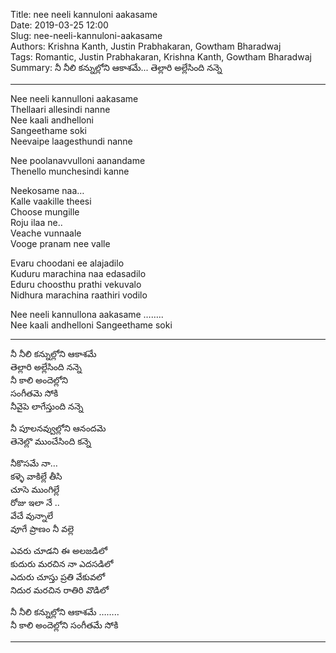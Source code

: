 Title: nee neeli kannuloni aakasame    
Date: 2019-03-25 12:00      
Slug:  nee-neeli-kannuloni-aakasame    
Authors: Krishna Kanth, Justin Prabhakaran, Gowtham Bharadwaj  
Tags: Romantic, Justin Prabhakaran, Krishna Kanth, Gowtham Bharadwaj  
Summary: నీ నీలి కన్నుల్లోని ఆకాశమే...  తెల్లారి అల్లేసింది నన్నె 

------------

Nee neeli kannulloni aakasame  
Thellaari allesindi nanne  
Nee kaali andhelloni  
Sangeethame soki  
Neevaipe laagesthundi nanne  

Nee poolanavvulloni aanandame  
Thenello munchesindi kanne  

Neekosame naa…  
Kalle vaakille theesi  
Choose mungille  
Roju ilaa ne..  
Veache vunnaale  
Vooge pranam nee valle  

Evaru choodani ee alajadilo    
Kuduru marachina naa edasadilo    
Eduru choosthu prathi vekuvalo    
Nidhura marachina raathiri vodilo  

Nee neeli kannullona aakasame  ……..  
Nee kaali andhelloni  Sangeethame soki

------------

నీ నీలి కన్నుల్లోని ఆకాశమే  
తెల్లారి అల్లేసింది నన్నె   
నీ కాలి అందెల్లోని    
సంగీతమె సోకి   
నీవైపె లాగేస్తుంది నన్నె  

నీ పూలనవ్వుల్లోని ఆనందమె   
తెనెల్లొ ముంచేసింది కన్నె  

నీకొసమే నా…  
కళ్ళె వాకిల్లే తీసి  
చూసె ముంగిల్లే   
రోజు ఇలా నే ..  
వేచే వున్నాలే  
వూగే ప్రాణం నీ వల్లె  

ఎవరు చూడని ఈ అలజడిలో   
కుదురు మరచిన నా ఎదసడిలో    
ఎదురు చూస్తు ప్రతి వేకువలో   
నిదుర మరచిన రాతిరి వొడిలో    

నీ నీలి కన్నుల్లోని ఆకాశమే  ……..  
నీ కాలి అందెల్లోని సంగీతమే సోకి   

------------

